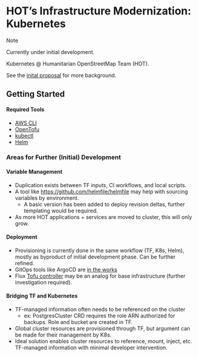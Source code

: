 # HOT’s Infrastructure Modernization: Kubernetes

> [!Note]
> Currently under initial development. 

Kubernetes @ Humanitarian OpenStreetMap Team (HOT).

See the [inital proposal](docs/proposal.md) for more background.

## Getting Started

#### Required Tools

- [AWS CLI](https://docs.aws.amazon.com/cli/latest/userguide/getting-started-install.html)
- [OpenTofu](https://opentofu.org/docs/intro/install/)
- [kubectl](https://kubernetes.io/docs/tasks/tools/)
- [Helm](https://helm.sh/docs/intro/install/)


### Areas for Further (Initial) Development

#### Variable Management

- Duplication exists between TF inputs, CI workflows, and local scripts.
- A tool like https://github.com/helmfile/helmfile may help with sourcing variables by environment.
    - A basic version has been added to deploy revision deltas, further templating would be required.
- As more HOT applications + services are moved to cluster, this will only grow.

#### Deployment

- Provisioning is currently done in the same workflow (TF, K8s, Helm), mostly as byproduct of initial development phase. Can be further refined.
- GitOps tools like ArgoCD are [in the works](https://github.com/hotosm/k8s-infra/pull/31)
- Flux [Tofu controller](https://github.com/flux-iac/tofu-controller) may be an analog for base infrastructure (further investigation required).

#### Bridging TF and Kubernetes

- TF-managed information often needs to be referenced on the cluster
    - ex: PostgresCluster CRD requires the role ARN authorized for backups. Role and bucket are created in TF.
- Global cluster resources are provisioned through TF, but argument can be made for their management by K8s. 
- Ideal solution enables cluster resources to reference, mount, inject, etc. TF-managed information with minimal developer intervention.
